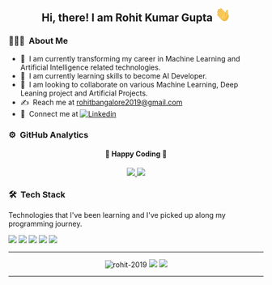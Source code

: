 <!--
**rohit-2019/rohit-2019** is a ✨ _special_ ✨ repository because its `README.md` (this file) appears on your GitHub profile.

Here are some ideas to get you started:

- 🔭 I’m currently working on ...
- 🌱 I’m currently learning ...
- 👯 I’m looking to collaborate on ...
- 🤔 I’m looking for help with ...
- 💬 Ask me about ...
- 📫 How to reach me: ...
- 😄 Pronouns: ...
- ⚡ Fun fact: ...
-->
<div align="center">
  <h2> 
    Hi, there! I am Rohit Kumar Gupta <img src="https://github.com/rohit-2019/rohit-2019/blob/main/hi.gif" width="30px">
  </h2>
</div>

### 👨🏻‍💻 &nbsp;About Me


<!--[![Medium](https://img.shields.io/badge/-Medium-black?style=flat&logo=Medium&logoColor=white&link=https://medium.com/@rohit2019/)](https://medium.com/@rohit2019) -->

- 🔭 &nbsp;I am currently transforming my career in Machine Learning and Artificial Intelligence related technologies.
- 🌱 &nbsp;I am currently learning skills to become AI Developer.
- 👯 &nbsp;I am looking to collaborate on various Machine Learning, Deep Leaning project and Artificial Projects.
- ✍️ &nbsp;Reach me at rohitbangalore2019@gmail.com
- 💼 &nbsp;Connect me at  [![Linkedin](https://img.shields.io/badge/-LinkedIn-blue?style=flat&logo=Linkedin&logoColor=white&link=https://www.linkedin.com/in/jaybkim/)](https://www.linkedin.com/in/rohit2019/)

### ⚙️ &nbsp;GitHub Analytics

<div align="center">
  <h4> 
    🏃 Happy Coding 🏃 
  </h4>
</div>
<p align="center">
  <a href="https://github.com/rohit-2019">
    <img height="180em" src="https://github-readme-stats.vercel.app/api?username=rohit-2019&count_private=true&theme=algolia&hide_border=true&show_icons=true&include_all_commits=true"/>
    <img height="180em" src="https://github-readme-stats.vercel.app/api/top-langs/?username=rohit-2019&theme=algolia&hide_border=true&langs_count=9&layout=compact"/>
  </a>
</p>

### 🛠 &nbsp;Tech Stack

Technologies that I've been learning and I've picked up along my programming journey.

<img src="https://img.shields.io/badge/Java-3776AB?style=for-the-badge&logo=python&logoColor=white"> <img src="https://img.shields.io/badge/Python-3776AB?style=for-the-badge&logo=python&logoColor=white"> <img src="https://img.shields.io/badge/HTML-239120?style=for-the-badge&logo=html5&logoColor=white"> <img src="https://img.shields.io/badge/CSS-239120?&style=for-the-badge&logo=css3&logoColor=white">  <img src="https://img.shields.io/badge/MongoDB-3776AB?style=for-the-badge&logo=mongodb&logoColor=white">
 
<!-- <img src="https://img.shields.io/badge/Express.js-404D59?style=for-the-badge">
<img src="https://img.shields.io/badge/MySQL-00000F?style=for-the-badge&logo=mysql&logoColor=white"> 
  -->



---

<p align="center">
  <img src="https://komarev.com/ghpvc/?username=rohit-2019" alt="rohit-2019" />
    <a href="https://github.com/rohit-2019/"><img src="https://img.shields.io/github/followers/rohit-2019?style=flat&color=red&label=GitHub%20Followers%20"/></a>
  <a href="https://github.com/rohit-2019/"><img src="https://img.shields.io/github/last-commit/rohit-2019/analyticsvidhya?style=flat&color=brightgreen&label=Last%20Updated%20"/></a>
</p>

---
